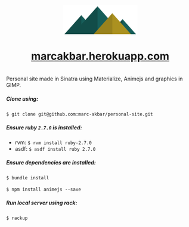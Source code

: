 <p align="center">
  <img alt="Mountain Logo" src="public/images/mountain_range.png" width="200" />
</p>
<h1 align="center">
  <a href="http://marcakbar-personal.herokuapp.com">marcakbar.herokuapp.com</a>
</h1>
<br/>
Personal site made in Sinatra using Materialize, Animejs and graphics in GIMP.

##### Clone using:

`$ git clone git@github.com:marc-akbar/personal-site.git`

##### Ensure ruby `2.7.0` is installed:
- rvm: `$ rvm install ruby-2.7.0`
- asdf: `$ asdf install ruby 2.7.0`

##### Ensure dependencies are installed:

`$ bundle install`

`$ npm install animejs --save`

##### Run local server using rack:

`$ rackup`

